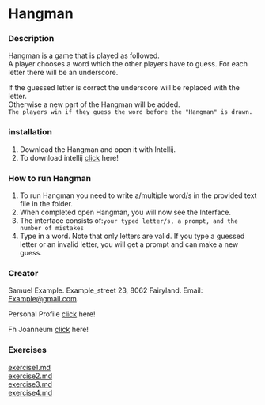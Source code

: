 

# Hangman

### Description
Hangman is a game that is played as followed.\
A player chooses a word which the other players have to guess.
For each letter there will be an underscore.

If the guessed letter is correct the underscore will be replaced with the letter.\
Otherwise a new part of the Hangman will be added.\
```The players win if they guess the word before the "Hangman" is drawn.```

### installation
1. Download the Hangman and open it with Intellij.
2. To download intellij [click](https://www.jetbrains.com/de-de/idea/download/#section=windows) here!


### How to run Hangman

1. To run Hangman you need to write a/multiple word/s in the provided text file in the folder.
2. When completed open Hangman, you will now see the Interface.
3. The interface consists of:```your typed letter/s, a prompt, and the number of mistakes```
4. Type in a word. Note that only letters are valid.
If you type a guessed letter or an invalid letter, you will get a prompt and can make a new guess.


### Creator
Samuel Example.
Example_street 23, 8062 Fairyland.
Email: Example@gmail.com.


Personal Profile [click](https://github.com/Mountainshipper) here!

Fh Joanneum [click](https://www.fh-joanneum.at/) here!


### Exercises
[exercise1.md](exercise1.md)
<br>
[exercise2.md](exercise2.md)
<br>
[exercise3.md](exercise3.md)
<br>
[exercise4.md](exercise4.md)




